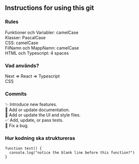 ## Instructions for using this git

### Rules
Funktioner och Variabler: camelCase \
Klasser: PascalCase \
CSS: camelCase \
FilNamn och MappNamn: camelCase \
HTML och Typescript: 4 spaces

### Vad används?
Next => React => Typescript \
CSS

### Commits
✨ Introduce new features. \
📝 Add or update documentation. \
💄 Add or update the UI and style files. \
✅ Add, update, or pass tests. \
🐛 Fix a bug. 

### Hur kodning ska struktureras
```
function test() {
  console.log("notice the blank line before this function?")
}
```
